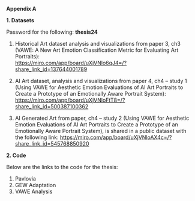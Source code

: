 <b>Appendix A</b>

<b>1. Datasets</b>

Password for the following: <b>thesis24</b>
1.  Historical Art dataset analysis and visualizations from paper 3, ch3 (VAWE:  A New Art Emotion Classification Metric for Evaluating Art Portraits):         	
https://miro.com/app/board/uXjVNlo6qJ4=/?share_link_id=137644001789
 
2.  AI Art dataset, analysis and visualizations from paper 4, ch4 – study 1 (Using VAWE for Aesthetic Emotion Evaluations of AI Art Portraits to Create a Prototype of an Emotionally Aware Portrait System):
        	https://miro.com/app/board/uXjVNloFtT8=/?share_link_id=500387100362
 
3.  AI Generated Art from paper, ch4 – study 2 (Using VAWE for Aesthetic Emotion Evaluations of AI Art Portraits to Create a Prototype of an Emotionally Aware Portrait System), is shared in a public dataset with the following link:
       	https://miro.com/app/board/uXjVNloAX4c=/?share_link_id=545768850920


<b>2. Code</b>

Below are the links to the code for the thesis:

1. Pavlovia
1. GEW Adaptation
1. VAWE Analysis


